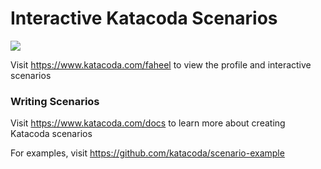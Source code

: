 # Interactive Katacoda Scenarios

[![](http://shields.katacoda.com/katacoda/faheel/count.svg)](https://www.katacoda.com/faheel "Get your profile on Katacoda.com")

Visit https://www.katacoda.com/faheel to view the profile and interactive scenarios

### Writing Scenarios
Visit https://www.katacoda.com/docs to learn more about creating Katacoda scenarios

For examples, visit https://github.com/katacoda/scenario-example

